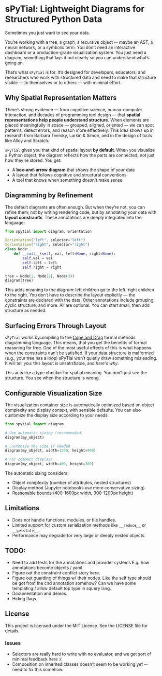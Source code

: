 # sPyTial: Lightweight Diagrams for Structured Python Data

Sometimes you just want to see your data.

You’re working with a tree, a graph, a recursive object -- maybe an AST, a neural network, or a symbolic term. You don’t need an interactive dashboard or a production-grade visualization system. You just need a diagram, something that lays it out clearly so you can understand what’s going on.

That’s what `sPyTial` is for. It’s designed for developers, educators, and researchers who work with structured data and need to make that structure visible — to themselves or to others — with minimal effort. 

## Why Spatial Representation Matters

There’s strong evidence — from cognitive science, human-computer interaction, and decades of programming tool design — that **spatial representations help people understand structure**. When elements are placed meaningfully in space — grouped, aligned, oriented — we can spot patterns, detect errors, and reason more effectively. This idea shows up in research from Barbara Tversky, Larkin & Simon, and in the design of tools like Alloy and Scratch. 

`sPyTial` gives you that kind of spatial layout **by default**. When you visualize a Python object, the diagram reflects how the parts are connected, not just how they're stored. You get:
- A **box-and-arrow diagram** that shows the shape of your data
- A layout that follows cognitive and structural conventions
- A tool that knows when something doesn't make sense


## Diagramming by Refinement

The default diagrams are often enough. But when they’re not, you can refine them; not by writing rendering code, but by annotating your data with **layout constraints**. These annotations are deeply integrated into the language:

```python
from spytial import diagram, orientation

@orientation("left", selector="left")
@orientation("right", selector="right")
class Node:
    def __init__(self, val, left=None, right=None):
        self.val = val
        self.left = left
        self.right = right

tree = Node(1, Node(2), Node(3))
diagram(tree)
```

This adds meaning to the diagram: left children go to the left, right children to the right. You don’t have to describe the layout explicitly — the constraints are declared with the data. Other annotations include grouping, cyclic structure, and more. All are optional. You can start small, then add structure as needed.

## Surfacing Errors Through Layout

`sPyTial` works bycompiling to the [Cope and Drag](https:/www.siddharthaprasad.com/copeanddrag) formal methods diagramming language.
This means, that you get the benefits of formal reasoning for free. One of the most useful effects of this is what happens when the constraints can’t be satisfied. If your data structure is malformed (e.g., your tree has a loop) sPyTial won’t quietly draw something misleading. It will tell you: this layout is unsatisfiable, and *here's why*.

This acts like a type checker for spatial meaning. You don’t just see the structure. You see when the structure is wrong.


## Configurable Visualization Size

The visualization container size is automatically optimized based on object complexity and display context, with sensible defaults. You can also customize the display size according to your needs:

```python
from spytial import diagram

# Use automatic sizing (recommended)
diagram(my_object)

# Customize the size if needed
diagram(my_object, width=1200, height=900)

# For compact displays
diagram(my_object, width=400, height=300)
```

The automatic sizing considers:
- Object complexity (number of attributes, nested structures)
- Display method (Jupyter notebooks use more conservative sizing)
- Reasonable bounds (400-1600px width, 300-1200px height)

## Limitations
- Does not handle functions, modules, or file handles.
- Limited support for custom serialization methods like `__reduce__` or `__getstate__`.
- Performance may degrade for very large or deeply nested objects.

## TODO:
- Need to add tests for the annotations and provider systems E.g. how annotations become objects / yaml.
- Figure out the constraint conflict story here.
- Figure out guarding of things w/ their nodes. Like the self type should be got from the cnd annotation somehow? Can we have some templating / allow default top type in squery lang.
- Documentation and demos.
- Hiding flags.

## License
This project is licensed under the MIT License. See the LICENSE file for details.


### Issues

- Selectors are really hard to write with no evaluator, and we get sort of minimal feedback here :(
- Composition on inherited classes doesn't seem to be working yet -- need to fix this somehow.